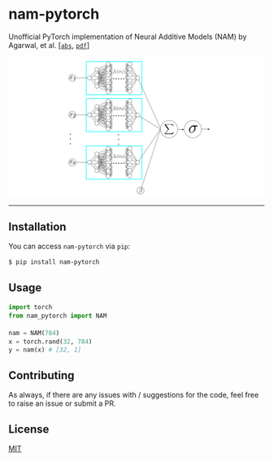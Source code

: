 # nam-pytorch
Unofficial PyTorch implementation of Neural Additive Models (NAM) by Agarwal, et al. [[`abs`](https://arxiv.org/abs/2004.13912), [`pdf`](https://arxiv.org/pdf/2004.13912.pdf)]

<img width=600 src="pic.png" />

---

## Installation

You can access `nam-pytorch` via `pip`:

```bash
$ pip install nam-pytorch
```

## Usage

```python
import torch 
from nam_pytorch import NAM

nam = NAM(784)
x = torch.rand(32, 784)
y = nam(x) # [32, 1]
```

## Contributing
As always, if there are any issues with / suggestions for the code, feel free to raise an issue or submit a PR.

## License
[MIT](https://github.com/rish-16/nam-pytorch/blob/main/LICENSE)
